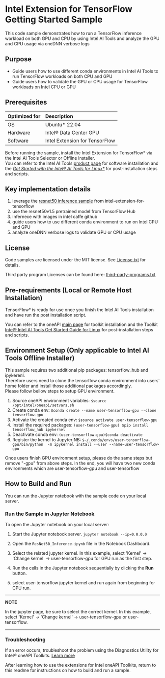 # Intel Extension for TensorFlow Getting Started Sample
This code sample demonstrates how to run a TensorFlow inference workload on both GPU and CPU by using Intel AI Tools and analyze the GPU and CPU usage via oneDNN verbose logs

## Purpose
  - Guide users how to use different conda environments in Intel AI Tools to run TensorFlow workloads on both CPU and GPU
  - Guide users how to validate the GPU or CPU usage for TensorFlow workloads on Intel CPU or GPU

## Prerequisites

| Optimized for          | Description
|:---                    |:---
| OS                     | Ubuntu* 22.04  
| Hardware               | Intel® Data Center GPU
| Software               | Intel Extension for TensorFlow

Before running the sample, install the Intel Extension for TensorFlow* via the Intel AI Tools Selector or Offline Installer.   
You can refer to the Intel AI Tools [product page](https://www.intel.com/content/www/us/en/developer/tools/oneapi/ai-analytics-toolkit.html) for software installation and the *[Get Started with the Intel® AI Tools for Linux*](https://software.intel.com/en-us/get-started-with-intel-oneapi-linux-get-started-with-the-intel-ai-analytics-toolkit)* for post-installation steps and scripts.

## Key implementation details
1. leverage the [resnet50 inference sample](https://github.com/intel/intel-extension-for-tensorflow/tree/main/examples/infer_resnet50) from intel-extension-for-tensorflow
2. use the resnet50v1.5 pretrained model from TensorFlow Hub
3. infernece with images in intel caffe github
4. guide users how to use different conda environment to run on Intel CPU and GPU
5. analyze oneDNN verbose logs to validate GPU or CPU usage  

## License
Code samples are licensed under the MIT license. See
[License.txt](https://github.com/oneapi-src/oneAPI-samples/blob/master/License.txt) for details.

Third party program Licenses can be found here: [third-party-programs.txt](https://github.com/oneapi-src/oneAPI-samples/blob/master/third-party-programs.txt)

## Pre-requirements (Local or Remote Host Installation)

TensorFlow* is ready for use once you finish the Intel AI Tools installation and have run the post installation script.

You can refer to the oneAPI [main page](https://software.intel.com/en-us/oneapi) for toolkit installation and the Toolkit [Intel&reg; Intel AI Tools Get Started Guide for Linux](https://software.intel.com/en-us/get-started-with-intel-oneapi-linux-get-started-with-the-intel-ai-analytics-toolkit) for post-installation steps and scripts.

## Environment Setup (Only applicable to Intel AI Tools Offline Installer)
This sample requires two additional pip packages: tensorflow_hub and ipykerenl.  
Therefore users need to clone the tensorflow conda environment into users' home folder and install those additional packages accordingly.   
Please follow bellow steps to setup GPU environment.  

1. Source oneAPI environment variables:  ```$source /opt/intel/oneapi/setvars.sh ```
2. Create conda env:  ```$conda create --name user-tensorflow-gpu --clone tensorflow-gpu ```
3. Activate the created conda env:  ```$source activate user-tensorflow-gpu ```
4. Install the required packages:  ```(user-tensorflow-gpu) $pip install tensorflow_hub ipykernel ```
5. Deactivate conda env:  ```(user-tensorflow-gpu)$conda deactivate ```
6. Register the kernel to Jupyter NB: ``` $~/.conda/envs/user-tensorflow-gpu/bin/python  -m ipykernel install --user --name=user-tensorflow-gpu ```  

Once users finish GPU environment setup, please do the same steps but remove "-gpu" from above steps. 
In the end, you will have two new conda environments which are user-tensorflow-gpu and user-tensorflow

## How to Build and Run

You can run the Jupyter notebook with the sample code on your local
server.



### Run the Sample in Jupyter Notebook<a name="run-as-jupyter-notebook"></a>

To open the Jupyter notebook on your local server:

1. Start the Jupyter notebook server. ``` jupyter notebook --ip=0.0.0.0   ```
   
2. Open the ``ResNet50_Inference.ipynb`` file in the Notebook Dashboard.  

3. Select the related jupyter kernel. In this example, select 'Kernel' -> 'Change kernel' -> user-tensorflow-gpu for GPU run as the first step.  
   
4. Run the cells in the Jupyter notebook sequentially by clicking the **Run** button.  

6. select user-tensorflow jupyter kernel and run again from beginning for CPU run.  


---
**NOTE**

In the jupyter page, be sure to select the correct kernel. In this example, select 'Kernel' -> 'Change kernel' -> user-tensorflow-gpu or user-tensorflow.

---




### Troubleshooting
If an error occurs, troubleshoot the problem using the Diagnostics Utility for Intel® oneAPI Toolkits.
[Learn more](https://software.intel.com/content/www/us/en/develop/documentation/diagnostic-utility-user-guide/top.html)



After learning how to use the extensions for Intel oneAPI Toolkits, return to this readme for instructions on how to build and run a sample.
